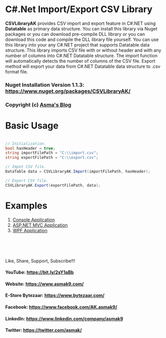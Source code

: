 # C#.Net Import/Export CSV Library
**CSVLibraryAK** provides CSV import and export feature in C#.NET using **Datatable** as primary data structure. You can install this library via Nuget packages or you can download pre-compile DLL library or you can download this code and compile the DLL library file yourself. You can use this library into your any C#.NET project that supports Datatable data structure. This library imports CSV file with or without header and with any number of columns into C#.NET Datatable structure. The import function will automatically detects the number of columns of the CSV file. Export method will export your data from C#.NET Datatable data structure to .csv format file.

### Nuget Installation Version 1.1.3: https://www.nuget.org/packages/CSVLibraryAK/

### Copyright (c) [Asma's Blog](https://www.asmak9.com/)

# Basic Usage

```C#

// Initialization.
bool hasHeader = true;
string importFilePath = "C:\\import.csv";
string exportFilePath = "C:\\export.csv";

// Impot CSV file.
DataTable data = CSVLibraryAK.Import(importFilePath, hasHeader);

// Export CSV file.
CSVLibraryAK.Export(exportFilePath, data);

```

# Examples

1. [Console Application](https://bit.ly/2XYnh8g)
2. [ASP.NET MVC Application](https://bit.ly/2XVaXcb)
3. [WPF Application](https://bit.ly/30tyG0M)

<br/>
<br/>
<br/>


Like, Share, Support, Subscribe!!!

#### YouTube: https://bit.ly/2sY1aBb 

#### Website: https://www.asmak9.com/

#### E-Store Bytezaar: https://www.bytezaar.com/

#### Facebook: https://www.facebook.com/AK.asmak9/

#### LinkedIn: https://www.linkedin.com/company/asmak9

#### Twitter: https://twitter.com/asmak/
